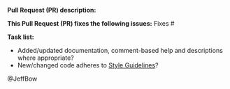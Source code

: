 <!--
Thanks for submitting a Pull Request (PR), your contribution is greatly appreciated!

Please prefix the PR title with the module name, i.e. 'Common: My short description'
If this is a breaking change, then also prefix the PR title with 'BREAKING CHANGE:', i.e. 'BREAKING CHANGE: Common: My short description'

To aid reviewers in reviewing and merging your PR, please take the time to run through the below checklist.
Change to [x] for each task in the task list that applies to this PR.
-->

**Pull Request (PR) description:**

**This Pull Request (PR) fixes the following issues:**
Fixes #

**Task list:**
- Added/updated documentation, comment-based help and descriptions where appropriate?
- New/changed code adheres to [Style Guidelines](https://github.com/PowerShell/DscResources/blob/master/StyleGuidelines.md)?

@JeffBow
